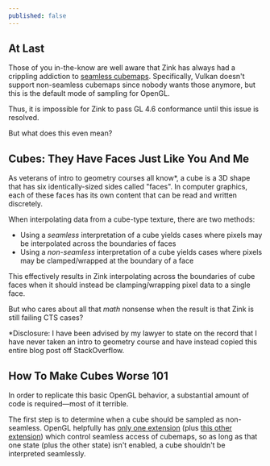 ```yaml
---
published: false
---
```

## At Last

Those of you in-the-know are well aware that Zink has always had a crippling addiction to [seamless cubemaps](https://www.khronos.org/opengl/wiki/Cubemap_Texture#Seamless_cubemap). Specifically, Vulkan doesn't support non-seamless cubemaps since nobody wants those anymore, but this is the default mode of sampling for OpenGL.

Thus, it is impossible for Zink to pass GL 4.6 conformance until this issue is resolved.

But what does this even mean?

## Cubes: They Have Faces Just Like You And Me
As veterans of intro to geometry courses all know*, a cube is a 3D shape that has six identically-sized sides called "faces". In computer graphics, each of these faces has its own content that can be read and written discretely.

When interpolating data from a cube-type texture, there are two methods:
* Using a *seamless* interpretation of a cube yields cases where pixels may be interpolated across the boundaries of faces
* Using a *non-seamless* interpretation of a cube yields cases where pixels may be clamped/wrapped at the boundary of a face

This effectively results in Zink interpolating across the boundaries of cube faces when it should instead be clamping/wrapping pixel data to a single face.

But who cares about all that *math* nonsense when the result is that Zink is still failing CTS cases?

\*Disclosure: I have been advised by my lawyer to state on the record that I have never taken an intro to geometry course and have instead copied this entire blog post off StackOverflow.

## How To Make Cubes Worse 101
In order to replicate this basic OpenGL behavior, a substantial amount of code is required—most of it terrible.

The first step is to determine when a cube should be sampled as non-seamless. OpenGL helpfully has [only one extension](https://www.khronos.org/registry/OpenGL/extensions/ARB/ARB_seamless_cube_map.txt) (plus [this other extension](https://www.khronos.org/registry/OpenGL/extensions/ARB/ARB_seamless_cubemap_per_texture.txt)) which control seamless access of cubemaps, so as long as that one state (plus the other state) isn't enabled, a cube shouldn't be interpreted seamlessly.